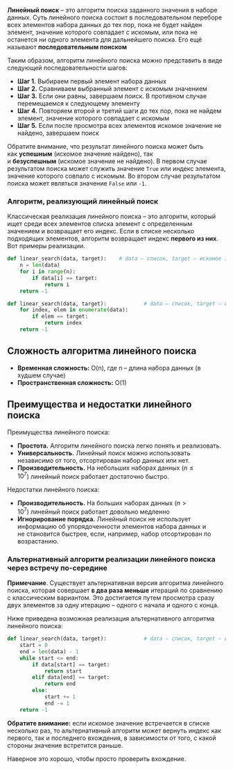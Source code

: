 **Линейный поиск** – это алгоритм поиска заданного значения в наборе данных. Суть линейного поиска состоит в последовательном переборе всех элементов набора данных до тех пор, пока не будет найден элемент, значение которого совпадает с искомым, или пока не останется ни одного элемента для дальнейшего поиска. Его ещё называют **последовательным поиском**

Таким образом, алгоритм линейного поиска можно представить в виде следующей последовательности шагов:
- **Шаг 1.** Выбираем первый элемент набора данных
- **Шаг 2.** Сравниваем выбранный элемент с искомым значением
- **Шаг 3.** Если они равны, завершаем поиск. В противном случае перемещаемся к следующему элементу
- **Шаг 4.** Повторяем второй и третий шаги до тех пор, пока не найдем элемент, значение которого совпадает с искомым
- **Шаг 5.** Если после просмотра всех элементов искомое значение не найдено, завершаем поиск

Обратите внимание, что результат линейного поиска может быть как **успешным** (искомое значение найдено), так и **безуспешным** (искомое значение не найдено). В первом случае результатом поиска может служить значение `True` или индекс элемента, значение которого совпало с искомым. Во втором случае результатом поиска может являться значение `False` или `-1`.
### Алгоритм, реализующий линейный поиск
Классическая реализация линейного поиска – это алгоритм, который ищет среди всех элементов списка элемент с определенным значением и возвращает его индекс. Если в списке несколько подходящих элементов, алгоритм возвращает индекс **первого из них**. Вот примеры реализации.

```python
def linear_search(data, target):    # data – список, target – искомое значение
    n = len(data)
    for i in range(n):
        if data[i] == target:
            return i
    return -1
```

```python
def linear_search(data, target):            # data – список, target – искомое значение
    for index, elem in enumerate(data):
        if elem == target:
            return index
    return -1
```
## Сложность алгоритма линейного поиска
- **Временная сложность:** O(n), где n – длина набора данных (в худшем случае)
- **Пространственная сложность:** O(1) 
## Преимущества и недостатки линейного поиска
Преимущества линейного поиска:

- **Простота.** Алгоритм линейного поиска легко понять и реализовать.
- **Универсальность.** Линейный поиск можно использовать независимо от того, отсортирован набор данных или нет.
- **Производительность.** На небольших наборах данных ($n≤10^7$) линейный поиск работает достаточно быстро.

Недостатки линейного поиска:

- **Производительность.** На больших наборах данных ($n>10^7$) линейный поиск работает довольно медленно
- **Игнорирование порядка.** Линейный поиск не использует информацию об упорядоченности элементов набора данных и не становится быстрее, если, например, набор отсортирован по возрастанию.
### Альтернативный алгоритм реализации линейного поиска через встречу по-середине
**Примечание**. Существует альтернативная версия алгоритма линейного поиска, которая совершает **в два раза меньше** итераций по сравнению с классическим вариантом. Это достигается путем просмотра сразу двух элементов за одну итерацию – одного с начала и одного с конца.

Ниже приведена возможная реализация альтернативного алгоритма линейного поиска:

```python
def linear_search(data, target):            # data – список, target – искомое значение
    start = 0
    end = len(data) - 1
    while start <= end:
        if data[start] == target:
            return start
        elif data[end] == target:
            return end
        else:
            start += 1
            end -= 1
    return -1
```

**Обратите внимание:** если искомое значение встречается в списке несколько раз, то альтернативный алгоритм может вернуть индекс как первого, так и последнего вхождения, в зависимости от того, с какой стороны значение встретится раньше.

Наверное это хорошо, чтобы просто проверить вхождение. 
